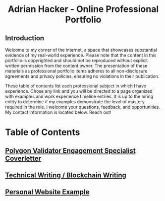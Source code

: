 <h1 style="text-align: center"> Adrian Hacker - Online Professional Portfolio </h1>

## Introduction
Welcome to my corner of the internet, a space that showcases substantial evidence of my real-world experience. Please note that the content in this portfolio is copyrighted and should not be reproduced without explicit written permission from the content owner. The presentation of these materials as professional portfolio items adheres to all non-disclosure agreements and privacy policies, ensuring no violations in their publication.

These table of contents list each professional subject in which I have experience.  Chose any link and you will be directed to a page organized with examples and work experience timeline entries. It is up to the hiring entity to determine if my examples demonstrate the level of mastery required in the role.  I welcome your questions, feedback, and opportunities.  My contact information is located below.  Reach out!

# Table of Contents

## [Polygon Validator Engagement Specialist Coverletter ](Tech_Writing_and_Blockchain_Portfolio/Polygon/polygon.md)

## [Technical Writing / Blockchain Writing](Tech_Writing_and_Blockchain_Portfolio/Tech_Writing/techwriting.md)

## [Personal Website Example](https://adrianhacker.us)






